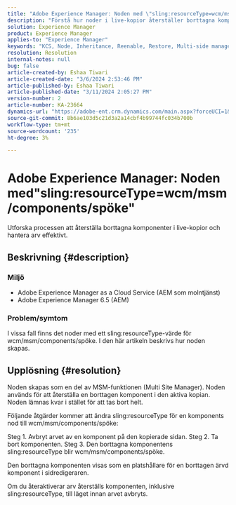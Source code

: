```yaml
---
title: "Adobe Experience Manager: Noden med \"sling:resourceType=wcm/msm/components/spöke\""
description: "Förstå hur noder i live-kopior återställer borttagna komponenter och hanterar arv i sidredigeraren."
solution: Experience Manager
product: Experience Manager
applies-to: "Experience Manager"
keywords: "KCS, Node, Inheritance, Reenable, Restore, Multi-side manager, Live copy, Components, Placeholder"
resolution: Resolution
internal-notes: null
bug: false
article-created-by: Eshaa Tiwari
article-created-date: "3/6/2024 2:53:46 PM"
article-published-by: Eshaa Tiwari
article-published-date: "3/11/2024 2:05:27 PM"
version-number: 2
article-number: KA-23664
dynamics-url: "https://adobe-ent.crm.dynamics.com/main.aspx?forceUCI=1&pagetype=entityrecord&etn=knowledgearticle&id=5deea651-c9db-ee11-904d-6045bd006b4b"
source-git-commit: 8b6ae103d5c21d3a2a14cbf4b99744fc034b700b
workflow-type: tm+mt
source-wordcount: '235'
ht-degree: 3%

---
```


# Adobe Experience Manager: Noden med&quot;sling:resourceType=wcm/msm/components/spöke&quot;


Utforska processen att återställa borttagna komponenter i live-kopior och hantera arv effektivt.

## Beskrivning {#description}


### Miljö

- Adobe Experience Manager as a Cloud Service (AEM som molntjänst)
- Adobe Experience Manager 6.5 (AEM)


### Problem/symtom

I vissa fall finns det noder med ett sling:resourceType-värde för wcm/msm/components/spöke. I den här artikeln beskrivs hur noden skapas.


## Upplösning {#resolution}


Noden skapas som en del av MSM-funktionen (Multi Site Manager). Noden används för att återställa en borttagen komponent i den aktiva kopian. Noden lämnas kvar i stället för att tas bort helt.

Följande åtgärder kommer att ändra sling:resourceType för en komponents nod till wcm/msm/components/spöke:

Steg 1. Avbryt arvet av en komponent på den kopierade sidan.
Steg 2. Ta bort komponenten.
Steg 3. Den borttagna komponentens sling:resourceType blir wcm/msm/components/spöke.

Den borttagna komponenten visas som en platshållare för en borttagen ärvd komponent i sidredigeraren.

Om du återaktiverar arv återställs komponenten, inklusive sling:resourceType, till läget innan arvet avbryts.
